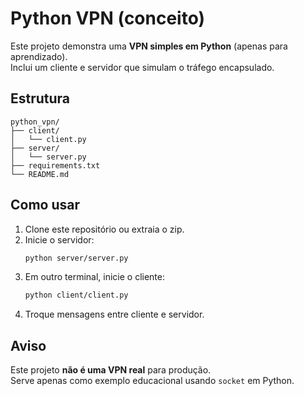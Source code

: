 # Python VPN (conceito)

Este projeto demonstra uma **VPN simples em Python** (apenas para aprendizado).  
Inclui um cliente e servidor que simulam o tráfego encapsulado.

## Estrutura
```
python_vpn/
├── client/
│   └── client.py
├── server/
│   └── server.py
├── requirements.txt
└── README.md
```

## Como usar
1. Clone este repositório ou extraia o zip.  
2. Inicie o servidor:
   ```bash
   python server/server.py
   ```
3. Em outro terminal, inicie o cliente:
   ```bash
   python client/client.py
   ```
4. Troque mensagens entre cliente e servidor.

## Aviso
Este projeto **não é uma VPN real** para produção.  
Serve apenas como exemplo educacional usando `socket` em Python.
